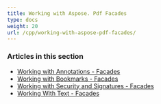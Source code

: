 ```yaml
---
title: Working with Aspose. Pdf Facades
type: docs
weight: 20
url: /cpp/working-with-aspose-pdf-facades/
---
```


### **Articles in this section**

- [Working with Annotations - Facades](/pdf/cpp/working-with-annotations-facades/)
- [Working with Bookmarks - Facades](/pdf/cpp/working-with-bookmarks-facades/)
- [Working with Security and Signatures - Facades](/pdf/cpp/working-with-security-and-signatures-facades/)
- [Working With Text - Facades](/pdf/cpp/working-with-text-facades/)
